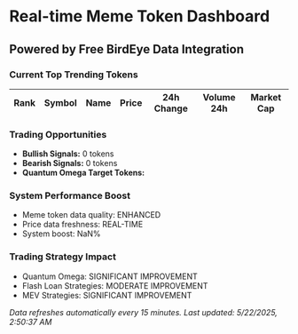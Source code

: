 # Real-time Meme Token Dashboard
## Powered by Free BirdEye Data Integration

### Current Top Trending Tokens
| Rank | Symbol | Name | Price | 24h Change | Volume 24h | Market Cap |
|------|--------|------|-------|------------|------------|------------|


### Trading Opportunities
- **Bullish Signals:** 0 tokens
- **Bearish Signals:** 0 tokens
- **Quantum Omega Target Tokens:** 

### System Performance Boost
- Meme token data quality: ENHANCED
- Price data freshness: REAL-TIME
- System boost: NaN%

### Trading Strategy Impact
- Quantum Omega: SIGNIFICANT IMPROVEMENT
- Flash Loan Strategies: MODERATE IMPROVEMENT
- MEV Strategies: SIGNIFICANT IMPROVEMENT

_Data refreshes automatically every 15 minutes. Last updated: 5/22/2025, 2:50:37 AM_